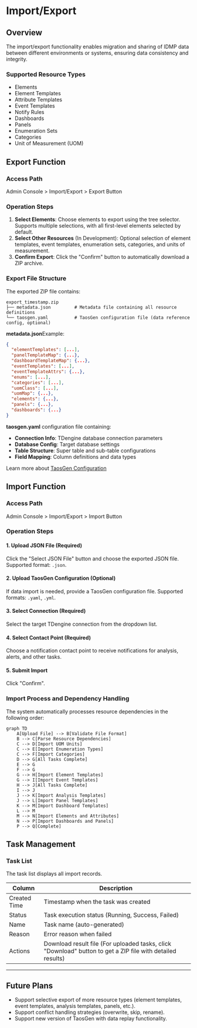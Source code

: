 # Import/Export

## Overview

The import/export functionality enables migration and sharing of IDMP data between different environments or systems, ensuring data consistency and integrity.

### Supported Resource Types

- Elements
- Element Templates
- Attribute Templates
- Event Templates
- Notify Rules
- Dashboards
- Panels
- Enumeration Sets
- Categories
- Unit of Measurement (UOM)

## Export Function

### Access Path

Admin Console > Import/Export > Export Button

### Operation Steps

1. **Select Elements**: Choose elements to export using the tree selector. Supports multiple selections, with all first-level elements selected by default.
2. **Select Other Resources** (In Development): Optional selection of element templates, event templates, enumeration sets, categories, and units of measurement.
3. **Confirm Export**: Click the "Confirm" button to automatically download a ZIP archive.

### Export File Structure

The exported ZIP file contains:

```
export_timestamp.zip
├── metadata.json         # Metadata file containing all resource definitions
└── taosgen.yaml          # TaosGen configuration file (data reference config, optional)
```

**metadata.json**Example:

```json
{
  "elementTemplates": [...],
  "panelTemplateMap": {...},
  "dashboardTemplateMap": {...},
  "eventTemplates": [...],
  "eventTemplateAttrs": {...},
  "enums": [...],
  "categories": [...],
  "uomClass": [...],
  "uomMap": {...},
  "elements": {...},
  "panels": {...},
  "dashboards": {...}
}
```

**taosgen.yaml** configuration file containing:

- **Connection Info**: TDengine database connection parameters
- **Database Config**: Target database settings
- **Table Structure**: Super table and sub-table configurations
- **Field Mapping**: Column definitions and data types

Learn more about [TaosGen Configuration](https://docs.tdengine.com/tdengine-reference/tools/taosgen/)

## Import Function

### Access Path

Admin Console > Import/Export > Import Button

### Operation Steps

#### 1. Upload JSON File (Required)

Click the "Select JSON File" button and choose the exported JSON file. Supported format: `.json`.

#### 2. Upload TaosGen Configuration (Optional)

If data import is needed, provide a TaosGen configuration file. Supported formats: `.yaml`, `.yml`.

#### 3. Select Connection (Required)

Select the target TDengine connection from the dropdown list.

#### 4. Select Contact Point (Required)

Choose a notification contact point to receive notifications for analysis, alerts, and other tasks.

#### 5. Submit Import

Click "Confirm".

### Import Process and Dependency Handling

The system automatically processes resource dependencies in the following order:

```mermaid
graph TD
    A[Upload File] --> B[Validate File Format]
    B --> C[Parse Resource Dependencies]
    C --> D[Import UOM Units]
    C --> E[Import Enumeration Types]
    C --> F[Import Categories]
    D --> G[All Tasks Complete]
    E --> G
    F --> G
    G --> H[Import Element Templates]
    G --> I[Import Event Templates]
    H --> J[All Tasks Complete]
    I --> J
    J --> K[Import Analysis Templates]
    J --> L[Import Panel Templates]
    K --> M[Import Dashboard Templates]
    L --> M
    M --> N[Import Elements and Attributes]
    N --> P[Import Dashboards and Panels]
    P --> Q[Complete]
```

## Task Management

### Task List

The task list displays all import records.

| Column       | Description                                                                                                |
| ------------ | ---------------------------------------------------------------------------------------------------------- |
| Created Time | Timestamp when the task was created                                                                        |
| Status       | Task execution status (Running, Success, Failed)                                                           |
| Name         | Task name (auto-generated)                                                                                 |
| Reason       | Error reason when failed                                                                                   |
| Actions      | Download result file (For uploaded tasks, click "Download" button to get a ZIP file with detailed results) |

---

## Future Plans

- Support selective export of more resource types (element templates, event templates, analysis templates, panels, etc.).
- Support conflict handling strategies (overwrite, skip, rename).
- Support new version of TaosGen with data replay functionality.
